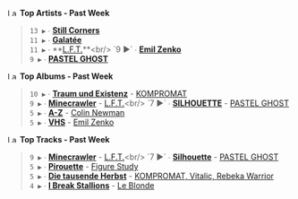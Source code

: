 <!--START_LASTFM_ARTISTS:{"period": "7day", "rows": 5}-->
<a href="https://last.fm" target="_blank"><img src="https://user-images.githubusercontent.com/17434202/215290617-e793598d-d7c9-428f-9975-156db1ba89cc.svg" alt="Last.fm Logo" width="18" height="13"/></a> **Top Artists - Past Week**

> `13 ▶️` ∙ **[Still Corners](https://www.last.fm/music/Still+Corners)**<br/>
> `11 ▶️` ∙ **[Galatée](https://www.last.fm/music/Galat%C3%A9e)**<br/>
> `11 ▶️` ∙ **[L.F.T.](https://www.last.fm/music/L.F.T.)**<br/>
> `9 ▶️` ∙ **[Emil Zenko](https://www.last.fm/music/Emil+Zenko)**<br/>
> `9 ▶️` ∙ **[PASTEL GHOST](https://www.last.fm/music/PASTEL+GHOST)**<br/>
<!--END_LASTFM_ARTISTS-->

<!--START_LASTFM_ALBUMS:{"period": "7day", "rows": 5}-->
<a href="https://last.fm" target="_blank"><img src="https://user-images.githubusercontent.com/17434202/215290617-e793598d-d7c9-428f-9975-156db1ba89cc.svg" alt="Last.fm Logo" width="18" height="13"/></a> **Top Albums - Past Week**

> `10 ▶️` ∙ **[Traum und Existenz](https://www.last.fm/music/KOMPROMAT/Traum+und+Existenz)** - [KOMPROMAT](https://www.last.fm/music/KOMPROMAT)<br/>
> `9 ▶️` ∙ **[Minecrawler](https://www.last.fm/music/L.F.T./Minecrawler)** - [L.F.T.](https://www.last.fm/music/L.F.T.)<br/>
> `7 ▶️` ∙ **[SILHOUETTE](https://www.last.fm/music/PASTEL+GHOST/SILHOUETTE)** - [PASTEL GHOST](https://www.last.fm/music/PASTEL+GHOST)<br/>
> `5 ▶️` ∙ **[A-Z](https://www.last.fm/music/Colin+Newman/A-Z)** - [Colin Newman](https://www.last.fm/music/Colin+Newman)<br/>
> `5 ▶️` ∙ **[VHS](https://www.last.fm/music/Emil+Zenko/VHS)** - [Emil Zenko](https://www.last.fm/music/Emil+Zenko)<br/>
<!--END_LASTFM_ALBUMS-->

<!--START_LASTFM_TRACKS:{"period": "7day", "rows": 5}-->
<a href="https://last.fm" target="_blank"><img src="https://user-images.githubusercontent.com/17434202/215290617-e793598d-d7c9-428f-9975-156db1ba89cc.svg" alt="Last.fm Logo" width="18" height="13"/></a> **Top Tracks - Past Week**

> `9 ▶️` ∙ **[Minecrawler](https://www.last.fm/music/L.F.T./_/Minecrawler)** - [L.F.T.](https://www.last.fm/music/L.F.T.)<br/>
> `7 ▶️` ∙ **[Silhouette](https://www.last.fm/music/PASTEL+GHOST/_/Silhouette)** - [PASTEL GHOST](https://www.last.fm/music/PASTEL+GHOST)<br/>
> `5 ▶️` ∙ **[Pirouette](https://www.last.fm/music/Figure+Study/_/Pirouette)** - [Figure Study](https://www.last.fm/music/Figure+Study)<br/>
> `5 ▶️` ∙ **[Die tausende Herbst](https://www.last.fm/music/KOMPROMAT,+Vitalic,+Rebeka+Warrior/_/Die+tausende+Herbst)** - [KOMPROMAT, Vitalic, Rebeka Warrior](https://www.last.fm/music/KOMPROMAT,+Vitalic,+Rebeka+Warrior)<br/>
> `4 ▶️` ∙ **[I Break Stallions](https://www.last.fm/music/Le+Blonde/_/I+Break+Stallions)** - [Le Blonde](https://www.last.fm/music/Le+Blonde)<br/>
<!--END_LASTFM_TRACKS-->